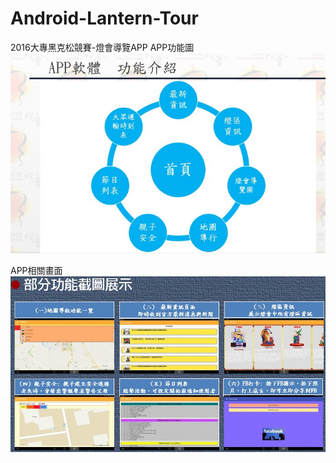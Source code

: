 # Android-Lantern-Tour
2016大專黑克松競賽-燈會導覽APP
APP功能圖
![alt tag](https://github.com/lzhengwei/Android-Lantern-Tour/blob/master/ER-Diagram.jpg)

APP相關畫面
![alt tag](https://github.com/lzhengwei/Android-Lantern-Tour/blob/master/image_app1.jpg)

